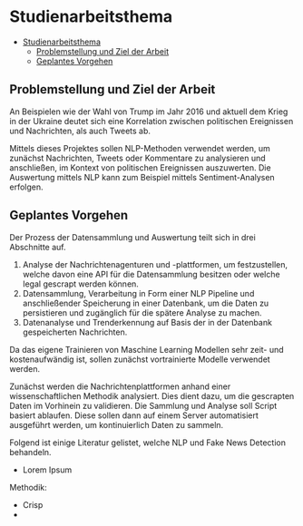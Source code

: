 # Studienarbeitsthema

- [Studienarbeitsthema](#studienarbeitsthema)
  - [Problemstellung und Ziel der Arbeit](#problemstellung-und-ziel-der-arbeit)
  - [Geplantes Vorgehen](#geplantes-vorgehen)

## Problemstellung und Ziel der Arbeit

An Beispielen wie der Wahl von Trump im Jahr 2016 und aktuell dem Krieg in der Ukraine deutet sich eine Korrelation zwischen politischen Ereignissen und Nachrichten, als auch Tweets ab.

Mittels dieses Projektes sollen NLP-Methoden verwendet werden, um zunächst Nachrichten, Tweets oder Kommentare zu analysieren und anschließen, im Kontext von politischen Ereignissen auszuwerten. Die Auswertung mittels NLP kann zum Beispiel mittels Sentiment-Analysen erfolgen.

## Geplantes Vorgehen

Der Prozess der Datensammlung und Auswertung teilt sich in drei Abschnitte auf.

1. Analyse der Nachrichtenagenturen und -plattformen, um festzustellen, welche davon eine API für die Datensammlung besitzen oder welche legal gescrapt werden können.
2. Datensammlung, Verarbeitung in Form einer NLP Pipeline und anschließender Speicherung in einer Datenbank, um die Daten zu persistieren und zugänglich für die spätere Analyse zu machen.
3. Datenanalyse und Trenderkennung auf Basis der in der Datenbank gespeicherten Nachrichten.

Da das eigene Trainieren von Maschine Learning Modellen sehr zeit- und kostenaufwändig ist, sollen zunächst vortrainierte Modelle verwendet werden.

Zunächst werden die Nachrichtenplattformen anhand einer wissenschaftlichen Methodik analysiert. Dies dient dazu, um die gescrapten Daten im Vorhinein zu validieren. Die Sammlung und Analyse soll Script basiert ablaufen. Diese sollen dann auf einem Server automatisiert ausgeführt werden, um kontinuierlich Daten zu sammeln.

Folgend ist einige Literatur gelistet, welche NLP und Fake News Detection behandeln.

- Lorem Ipsum

Methodik:

- Crisp
-
